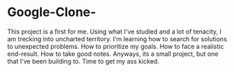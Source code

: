 # Google-Clone-
This project is a first for me. Using what I've studied and a lot of tenacity, I am trecking into uncharted territory. 
I'm learning how to search for solutions to unexpected problems. How to prioritize my goals. How to face a realistic end-result. How to take good notes.
Anyways, its a small project, but one that I've been building to. Time to get my ass kicked.
